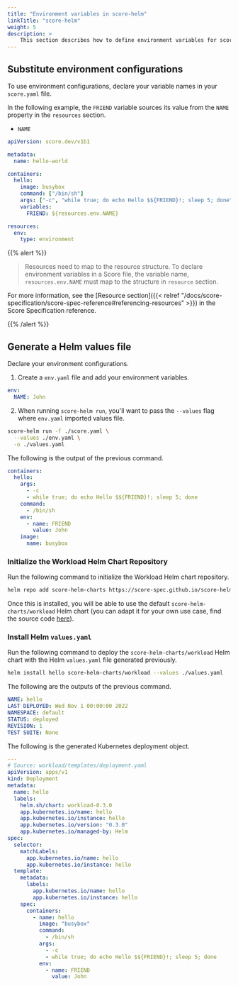 ```yaml
---
title: "Environment variables in score-helm"
linkTitle: "score-helm"
weight: 5
description: >
    This section describes how to define environment variables for score-helm.
---
```


## Substitute environment configurations

To use environment configurations, declare your variable names in your `score.yaml` file.

In the following example, the `FRIEND` variable sources its value from the `NAME` property in the `resources` section.

- `NAME`

```yaml
apiVersion: score.dev/v1b1

metadata:
  name: hello-world

containers:
  hello:
    image: busybox
    command: ["/bin/sh"]
    args: ["-c", "while true; do echo Hello $${FRIEND}!; sleep 5; done"]
    variables:
      FRIEND: ${resources.env.NAME}

resources:
  env:
    type: environment
```

{{% alert %}}

> Resources need to map to the resource structure.
> To declare environment variables in a Score file, the variable name, `resources.env.NAME` must map to the structure in `resource` section.

For more information, see the [Resource section]({{< relref "/docs/score-specification/score-spec-reference#referencing-resources" >}}) in the Score Specification reference.

{{% /alert %}}

## Generate a Helm values file

Declare your environment configurations.

1. Create a `env.yaml` file and add your environment variables.

```yaml
env:
  NAME: John
```

2. When running `score-helm run`, you'll want to pass the `--values` flag where `env.yaml` imported values file.

```bash
score-helm run -f ./score.yaml \
  --values ./env.yaml \
  -o ./values.yaml
```

The following is the output of the previous command.

```yml
containers:
  hello:
    args:
      - -c
      - while true; do echo Hello $${FRIEND}!; sleep 5; done
    command:
      - /bin/sh
    env:
      - name: FRIEND
        value: John
    image:
      name: busybox
```

### Initialize the Workload Helm Chart Repository

Run the following command to initialize the Workload Helm chart repository.

```bash
helm repo add score-helm-charts https://score-spec.github.io/score-helm-charts
```

Once this is installed, you will be able to use the default `score-helm-charts/workload` Helm chart (you can adapt it for your own use case, find the source code [here](https://github.com/score-spec/score-helm-charts)).

### Install Helm `values.yaml`

Run the following command to deploy the `score-helm-charts/workload` Helm chart with the Helm `values.yaml` file generated previously.

```bash
helm install hello score-helm-charts/workload --values ./values.yaml
```

The following are the outputs of the previous command.

```yml
NAME: hello
LAST DEPLOYED: Wed Nov 1 00:00:00 2022
NAMESPACE: default
STATUS: deployed
REVISION: 1
TEST SUITE: None
```

The following is the generated Kubernetes deployment object.

```yaml
---
# Source: workload/templates/deployment.yaml
apiVersion: apps/v1
kind: Deployment
metadata:
  name: hello
  labels:
    helm.sh/chart: workload-0.3.0
    app.kubernetes.io/name: hello
    app.kubernetes.io/instance: hello
    app.kubernetes.io/version: "0.3.0"
    app.kubernetes.io/managed-by: Helm
spec:
  selector:
    matchLabels:
      app.kubernetes.io/name: hello
      app.kubernetes.io/instance: hello
  template:
    metadata:
      labels:
        app.kubernetes.io/name: hello
        app.kubernetes.io/instance: hello
    spec:
      containers:
        - name: hello
          image: "busybox"
          command:
            - /bin/sh
          args:
            - -c
            - while true; do echo Hello $${FRIEND}!; sleep 5; done
          env:
            - name: FRIEND
              value: John
```
